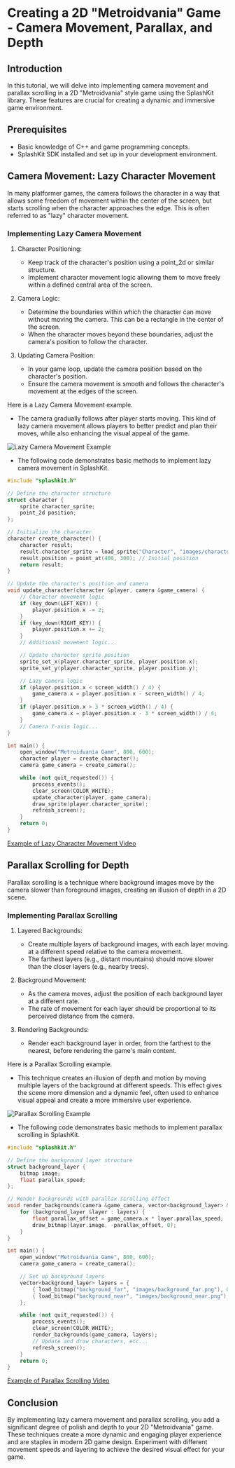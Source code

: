 # Creating a 2D "Metroidvania" Game - Camera Movement, Parallax, and Depth
## Introduction
In this tutorial, we will delve into implementing camera movement and parallax scrolling in a 2D "Metroidvania" style game using the SplashKit library. These features are crucial for creating a dynamic and immersive game environment.

## Prerequisites
- Basic knowledge of C++ and game programming concepts.
- SplashKit SDK installed and set up in your development environment.

## Camera Movement: Lazy Character Movement
In many platformer games, the camera follows the character in a way that allows some freedom of movement within the center of the screen, but starts scrolling when the character approaches the edge. This is often referred to as "lazy" character movement.

### Implementing Lazy Camera Movement
1. Character Positioning:
    - Keep track of the character's position using a point_2d or similar structure.
    - Implement character movement logic allowing them to move freely within a defined central area of the screen.

2. Camera Logic:
    - Determine the boundaries within which the character can move without moving the camera. This can be a rectangle in the center of the screen.
    - When the character moves beyond these boundaries, adjust the camera's position to follow the character.

3. Updating Camera Position:
    - In your game loop, update the camera position based on the character's position.
    - Ensure the camera movement is smooth and follows the character's movement at the edges of the screen.

Here is a Lazy Camera Movement example.
- The camera gradually follows after player starts moving. This kind of lazy camera movement allows players to better predict and plan their moves, while also enhancing the visual appeal of the game. 

![Lazy Camera Movement Example](images/Lazy%20Character%20Movement.gif)

- The following code demonstrates basic methods to implement lazy camera movement in SplashKit.
```cpp
#include "splashkit.h"

// Define the character structure
struct character {
    sprite character_sprite;
    point_2d position;
};

// Initialize the character
character create_character() {
    character result;
    result.character_sprite = load_sprite("Character", "images/character.png");
    result.position = point_at(400, 300); // Initial position
    return result;
}

// Update the character's position and camera
void update_character(character &player, camera &game_camera) {
    // Character movement logic
    if (key_down(LEFT_KEY)) {
        player.position.x -= 2;
    }
    if (key_down(RIGHT_KEY)) {
        player.position.x += 2;
    }
    // Additional movement logic...

    // Update character sprite position
    sprite_set_x(player.character_sprite, player.position.x);
    sprite_set_y(player.character_sprite, player.position.y);

    // Lazy camera logic
    if (player.position.x < screen_width() / 4) {
        game_camera.x = player.position.x - screen_width() / 4;
    }
    if (player.position.x > 3 * screen_width() / 4) {
        game_camera.x = player.position.x - 3 * screen_width() / 4;
    }
    // Camera Y-axis logic...
}

int main() {
    open_window("Metroidvania Game", 800, 600);
    character player = create_character();
    camera game_camera = create_camera();

    while (not quit_requested()) {
        process_events();
        clear_screen(COLOR_WHITE);
        update_character(player, game_camera);
        draw_sprite(player.character_sprite);
        refresh_screen();
    }
    return 0;
}
```
[Example of Lazy Character Movement Video](https://www.youtube.com/watch?app=desktop&v=ZYZkLe0r0aY)

## Parallax Scrolling for Depth
Parallax scrolling is a technique where background images move by the camera slower than foreground images, creating an illusion of depth in a 2D scene.

### Implementing Parallax Scrolling
1. Layered Backgrounds:
    - Create multiple layers of background images, with each layer moving at a different speed relative to the camera movement.
    - The farthest layers (e.g., distant mountains) should move slower than the closer layers (e.g., nearby trees).

2. Background Movement:
    - As the camera moves, adjust the position of each background layer at a different rate.
    - The rate of movement for each layer should be proportional to its perceived distance from the camera.

3. Rendering Backgrounds:
    - Render each background layer in order, from the farthest to the nearest, before rendering the game's main content.

Here is a Parallax Scrolling example.
- This technique creates an illusion of depth and motion by moving multiple layers of the background at different speeds. This effect gives the scene more dimension and a dynamic feel, often used to enhance visual appeal and create a more immersive user experience.

![Parallax Scrolling Example](images/Parallax%20Scrolling.gif)

- The following code demonstrates basic methods to implement parallax scrolling in SplashKit.
```cpp
#include "splashkit.h"

// Define the background layer structure
struct background_layer {
    bitmap image;
    float parallax_speed;
};

// Render backgrounds with parallax scrolling effect
void render_backgrounds(camera &game_camera, vector<background_layer> &layers) {
    for (background_layer &layer : layers) {
        float parallax_offset = game_camera.x * layer.parallax_speed;
        draw_bitmap(layer.image, -parallax_offset, 0);
    }
}

int main() {
    open_window("Metroidvania Game", 800, 600);
    camera game_camera = create_camera();

    // Set up background layers
    vector<background_layer> layers = {
        { load_bitmap("background_far", "images/background_far.png"), 0.5 },
        { load_bitmap("background_near", "images/background_near.png"), 1.0 }
    };

    while (not quit_requested()) {
        process_events();
        clear_screen(COLOR_WHITE);
        render_backgrounds(game_camera, layers);
        // Update and draw characters, etc...
        refresh_screen();
    }
    return 0;
}
```
[Example of Parallax Scrolling Video](https://www.youtube.com/watch?v=z9tBce8eFqE&t=94s)

## Conclusion
By implementing lazy camera movement and parallax scrolling, you add a significant degree of polish and depth to your 2D "Metroidvania" game. These techniques create a more dynamic and engaging player experience and are staples in modern 2D game design. Experiment with different movement speeds and layering to achieve the desired visual effect for your game.